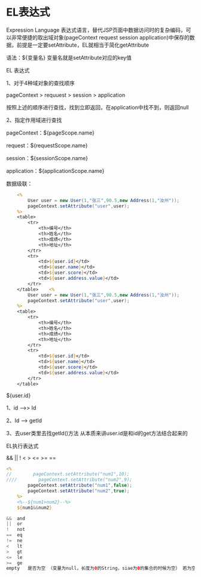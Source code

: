 # EL表达式

Expression Language 表达式语言，替代JSP页面中数据访问时的复杂编码，可以非常便捷的取出域对象(pageContext	request	session	application)中保存的数据，前提是一定要setAttribute，EL就相当于简化getAttribute

语法：${变量名} 	变量名就是setAttribute对应的key值

EL 表达式

1、对于4种域对象的查找顺序

pageContext > requuest > session > application

按照上述的顺序进行查找，找到立即返回，在application中找不到，则返回null

2、指定作用域进行查找

pageContext：${pageScope.name}

request：${requestScope.name}

session：${sessionScope.name}

application：${applicationScope.name}



数据级联：

```jsp
    <%
        User user = new User(1,"张三",90.5,new Address(1,"汝州"));
        pageContext.setAttribute("user",user);
    %>
    <table>
        <tr>
            <th>编号</th>
            <th>姓名</th>
            <th>成绩</th>
            <th>地址</th>
        </tr>
        <tr>
            <td>${user.id}</td>
            <td>${user.name}</td>
            <td>${user.score}</td>
            <td>${user.address.value}</td>
        </tr>
    </table>    <%
        User user = new User(1,"张三",90.5,new Address(1,"汝州"));
        pageContext.setAttribute("user",user);
    %>
    <table>
        <tr>
            <th>编号</th>
            <th>姓名</th>
            <th>成绩</th>
            <th>地址</th>
        </tr>
        <tr>
            <td>${user.id}</td>
            <td>${user.name}</td>
            <td>${user.score}</td>
            <td>${user.address.value}</td>
        </tr>
    </table>
```

${user.id}   

1、id -->> Id

2、Id --> getId

3、去user类里去找getId()方法 	从本质来讲user.id是和id的get方法结合起来的



EL执行表达式

&&	||	!	<	>	<=	>=	==

```jsp
<%
//        pageContext.setAttribute("num1",10);
////        pageContext.setAttribute("num2",9);
        pageContext.setAttribute("num1",false);
        pageContext.setAttribute("num2",true);
    %>
    <%--${num1>num2}--%>
    ${num1&&num2}
```



```java
&&	and
||	or
!	not
==	eq
!=	ne
<	lt
>	gt
<=	le
>=	ge
empty	是否为空 （变量为null，长度为0的String，siae为0的集合的时候为空） 若为空返回true
```

